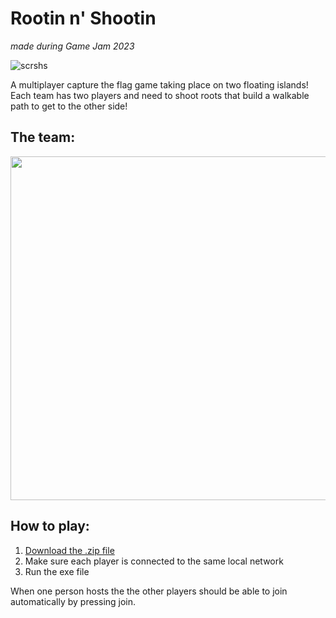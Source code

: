 # Rootin n' Shootin
*made during Game Jam 2023*


 ![scrshs](https://user-images.githubusercontent.com/89453098/221002915-354a9284-d116-42ec-aa1c-a92cdec7fee7.jpg)

A multiplayer capture the flag game taking place on two floating islands! Each team has two players and need to shoot roots that build a walkable path to get to the other side!

## The team:

<img src="https://user-images.githubusercontent.com/89453098/221021968-5995417d-4380-41b0-af54-803a108d5392.jpg" width="550px">


## How to play: 
1.  [Download the .zip file](https://github.com/henriksen-marcus/Game-Jam-2023/releases)
2. Make sure each player is connected to the same local network
3. Run the exe file

When one person hosts the the other players should be able to join automatically by pressing join.
